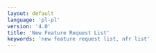 ```yaml
---
layout: default
language: 'pl-pl'
version: '4.0'
title: 'New Feature Request List'
keywords: 'new feature request list, nfr list'
---
```


